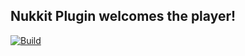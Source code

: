 ## Nukkit Plugin welcomes the player!

[![Build](https://github.com/tim0-12432/my-plugin/actions/workflows/build.yml/badge.svg?branch=master)](https://github.com/tim0-12432/my-plugin/actions/workflows/build.yml)
